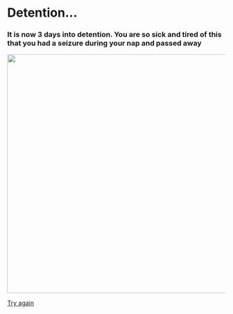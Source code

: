# Detention...

### It is now 3 days into detention. You are so sick and tired of this that you had a seizure during your nap and passed away

<img src="https://media.gettyimages.com/photos/africanamerican-boy-in-elementary-school-writing-picture-id1138227082?s=612x612" width="550"/>

[Try again](home.md)
